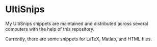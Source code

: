 # UltiSnips
My UltiSnips snippets are maintained and distributed
across several computers with the help of this
repository.

Currently, there are some snippets for LaTeX, Matlab, and
HTML files.
